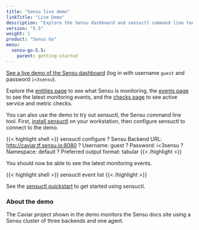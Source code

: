 ```yaml
---
title: "Sensu live demo"
linkTitle: "Live Demo"
description: "Explore the Sensu dashboard and sensuctl command line tool with a live demo that monitors the Sensu docs site. See entities, monitoring events, and active service and metric checks."
version: "5.5"
weight: 1
product: "Sensu Go"
menu:
  sensu-go-5.5:
    parent: getting-started
---
```


[See a live demo of the Sensu dashboard](http://caviar.tf.sensu.io:3000) (log in with username `guest` and password `i<3sensu`).

Explore the [entities page][1] to see what Sensu is monitoring, the [events page][2] to see the latest monitoring events, and the [checks page][3] to see active service and metric checks.

You can also use the demo to try out sensuctl, the Sensu command line tool.
First, [install sensuctl][4] on your workstation, then configure sensuctl to connect to the demo.

{{< highlight shell >}}
sensuctl configure
? Sensu Backend URL: http://caviar.tf.sensu.io:8080
? Username: guest
? Password: i<3sensu
? Namespace: default
? Preferred output format: tabular
{{< /highlight >}}

You should now be able to see the latest monitoring events.

{{< highlight shell >}}
sensuctl event list
{{< /highlight >}}

See the [sensuctl quickstart][5] to get started using sensuctl.

### About the demo

The Caviar project shown in the demo monitors the Sensu docs site using a Sensu cluster of three backends and one agent.

[1]: http://caviar.tf.sensu.io:3000/default/entities
[2]: http://caviar.tf.sensu.io:3000/default/events
[3]: http://caviar.tf.sensu.io:3000/default/checks
[4]: ../../installation/install-sensu#install-sensuctl
[5]: ../../sensuctl/quickstart
